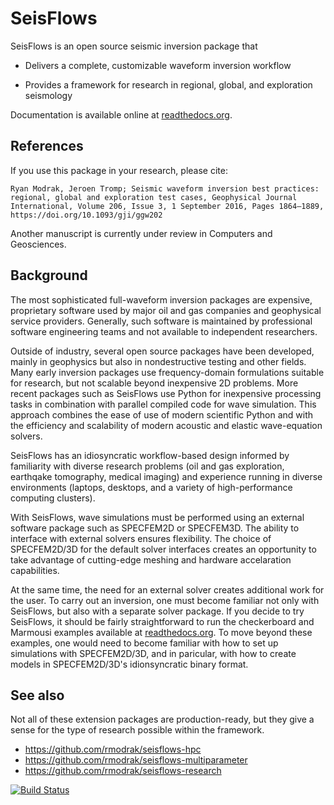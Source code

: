 SeisFlows
=========

SeisFlows is an open source seismic inversion package that

- Delivers a complete, customizable waveform inversion workflow

- Provides a framework for research in regional, global, and exploration seismology

Documentation is available online at [readthedocs.org](http://seisflows.readthedocs.org/en/latest/).


References
----------
If you use this package in your research, please cite:

`Ryan Modrak, Jeroen Tromp; Seismic waveform inversion best practices: regional, global and exploration test cases, Geophysical Journal International, Volume 206, Issue 3, 1 September 2016, Pages 1864–1889, https://doi.org/10.1093/gji/ggw202`

Another manuscript is currently under review in Computers and Geosciences.


Background
----------
The most sophisticated full-waveform inversion packages are expensive, proprietary software used by major oil and gas companies and geophysical service providers.  Generally, such software is maintained by professional software engineering teams and not available to independent researchers.

Outside of industry, several open source packages have been developed, mainly in geophysics but also in nondestructive testing and other fields.  Many early inversion packages use frequency-domain formulations suitable for research, but not scalable beyond inexpensive 2D problems.  More recent packages such as SeisFlows use Python for inexpensive processing tasks in combination with parallel compiled code for wave simulation.  This approach combines the ease of use of modern scientific Python and with the efficiency and scalability of modern acoustic and elastic wave-equation solvers.

SeisFlows has an idiosyncratic workflow-based design informed by familiarity with diverse research problems (oil and gas exploration, earthqake tomography, medical imaging) and experience running in diverse environments (laptops, desktops, and a variety of high-performance computing clusters).

With SeisFlows, wave simulations must be performed using an external software package such as SPECFEM2D or SPECFEM3D.  The ability to interface with external solvers ensures flexibility.  The choice of SPECFEM2D/3D for the default solver interfaces creates an opportunity to take advantage of cutting-edge meshing and hardware accelaration capabilities.

At the same time, the need for an external solver creates additional work for the user.  To carry out an inversion, one must become familiar not only with SeisFlows, but also with a separate solver package.  If you decide to try SeisFlows, it should be fairly straightforward to run the checkerboard and Marmousi examples available at [readthedocs.org](http://seisflows.readthedocs.org/en/latest/).  To move beyond these examples, one would need to become familiar with how to set up simulations with SPECFEM2D/3D, and in paricular, with how to create models in SPECFEM2D/3D's idionsyncratic binary format.



See also
--------
Not all of these extension packages are production-ready, but they give a sense for the type of research possible within the framework.

- https://github.com/rmodrak/seisflows-hpc
- https://github.com/rmodrak/seisflows-multiparameter
- https://github.com/rmodrak/seisflows-research



[![Build Status](https://travis-ci.org/rmodrak/seisflows.svg?branch=master)](https://travis-ci.org/rmodrak/seisflows)

